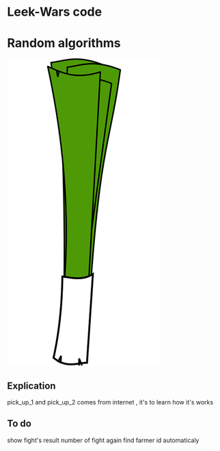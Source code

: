 # Leek-Wars code
# Random algorithms




![Banner](green-1299967_960_720.png)

## Explication

pick_up_1 and pick_up_2 comes from internet , it's to learn how it's works


## To do
show fight's result
number of fight again
find farmer id automaticaly
